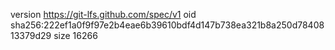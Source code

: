 version https://git-lfs.github.com/spec/v1
oid sha256:222ef1a0f9f97e2b4eae6b39610bdf4d147b738ea321b8a250d7840813379d29
size 16266
